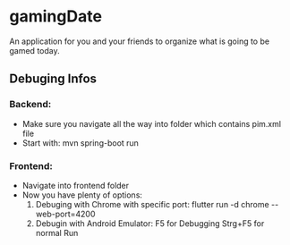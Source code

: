 # gamingDate
An application for you and your friends to organize what is going to be gamed today.


## Debuging Infos
### Backend:
- Make sure you navigate all the way into folder which contains pim.xml file
- Start with: mvn spring-boot run

### Frontend:
- Navigate into frontend folder
- Now you have plenty of options:
    1. Debuging with Chrome with specific port: flutter run -d chrome --web-port=4200
    2. Debugin with Android Emulator: F5 for Debugging Strg+F5 for normal Run 
